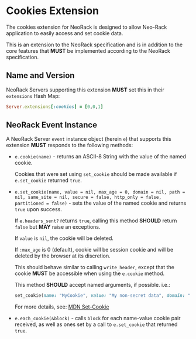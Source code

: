 # Cookies Extension

The cookies extension for NeoRack is designed to allow Neo-Rack application to easily access and set cookie data.

This is an extension to the NeoRack specification and is in addition to the core features that **MUST** be implemented according to the NeoRack specification.

## Name and Version

NeoRack Servers supporting this extension **MUST** set this in their `extensions` Hash Map:

```ruby
Server.extensions[:cookies] = [0,0,1]
```

## NeoRack Event Instance

A NeoRack Server `event` instance object (herein `e`) that supports this extension **MUST** responds to the following methods:

* `e.cookie(name)` - returns an ASCII-8 String with the value of the named cookie.

    Cookies that were set using `set_cookie` should be made available if `e.set_cookie` returned `true`.

* `e.set_cookie(name, value = nil, max_age = 0, domain = nil, path = nil, same_site = nil, secure = false, http_only = false, partitioned = false)` - sets the value of the named cookie and returns `true` upon success.

    If `e.headers_sent?` returns `true`, calling this method **SHOULD** return `false` but **MAY** raise an exceptions.
    
    If `value` is `nil`, the cookie will be deleted.

    If `:max_age` is 0 (default), cookie will be session cookie and will be deleted by the browser at its discretion.
    
    This should behave similar to calling `write_header`, except that the cookie **MUST** be accessible when using the `e.cookie` method.

    This method **SHOULD** accept named arguments, if possible. i.e.:

    ```ruby
    set_cookie(name: "MyCookie", value: "My non-secret data", domain: "localhost", max_age: 1_728_000)
    ```
    
    For more details, see: [MDN Set-Cookie](https://developer.mozilla.org/en-US/docs/Web/HTTP/Headers/Set-Cookie)

* `e.each_cookie(&block)` - calls `block` for each name-value cookie pair received, as well as ones set by a call to `e.set_cookie` that returned `true`.
